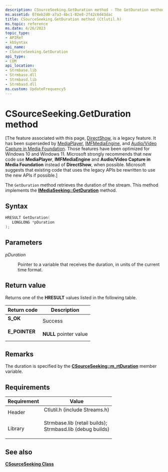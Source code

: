 ```yaml
---
description: CSourceSeeking.GetDuration method - The GetDuration method retrieves the duration of the stream. This method implements the IMediaSeeking::GetDuration method.
ms.assetid: 074eb2d0-a7a3-4bc1-82e8-2f42c6d43dac
title: CSourceSeeking.GetDuration method (Ctlutil.h)
ms.topic: reference
ms.date: 4/26/2023
topic_type: 
- APIRef
- kbSyntax
api_name: 
- CSourceSeeking.GetDuration
api_type: 
- COM
api_location: 
- Strmbase.lib
- Strmbase.dll
- Strmbasd.lib
- Strmbasd.dll
ms.custom: UpdateFrequency5
---
```


# CSourceSeeking.GetDuration method

\[The feature associated with this page, [DirectShow](/windows/win32/directshow/directshow), is a legacy feature. It has been superseded by [MediaPlayer](/uwp/api/Windows.Media.Playback.MediaPlayer), [IMFMediaEngine](/windows/win32/api/mfmediaengine/nn-mfmediaengine-imfmediaengine), and [Audio/Video Capture in Media Foundation](windows/win32/medfound/audio-video-capture-in-media-foundation). Those features have been optimized for Windows 10 and Windows 11. Microsoft strongly recommends that new code use **MediaPlayer**, **IMFMediaEngine** and **Audio/Video Capture in Media Foundation** instead of **DirectShow**, when possible. Microsoft suggests that existing code that uses the legacy APIs be rewritten to use the new APIs if possible.\]

The `GetDuration` method retrieves the duration of the stream. This method implements the [**IMediaSeeking::GetDuration**](/windows/desktop/api/Strmif/nf-strmif-imediaseeking-getduration) method.

## Syntax


```C++
HRESULT GetDuration(
   LONGLONG *pDuration
);
```



## Parameters

<dl> <dt>

*pDuration* 
</dt> <dd>

Pointer to a variable that receives the duration, in units of the current time format.

</dd> </dl>

## Return value

Returns one of the **HRESULT** values listed in the following table.



| Return code                                                                               | Description                       |
|-------------------------------------------------------------------------------------------|-----------------------------------|
| <dl> <dt>**S\_OK**</dt> </dl>      | Success<br/>                |
| <dl> <dt>**E\_POINTER**</dt> </dl> | **NULL** pointer value<br/> |



 

## Remarks

The duration is specified by the [**CSourceSeeking::m\_rtDuration**](csourceseeking-m-rtduration.md) member variable.

## Requirements



| Requirement | Value |
|--------------------|--------------------------------------------------------------------------------------------------------------------------------------------------------------------------------------------|
| Header<br/>  | <dl> <dt>Ctlutil.h (include Streams.h)</dt> </dl>                                                                                   |
| Library<br/> | <dl> <dt>Strmbase.lib (retail builds); </dt> <dt>Strmbasd.lib (debug builds)</dt> </dl> |



## See also

<dl> <dt>

[**CSourceSeeking Class**](csourceseeking.md)
</dt> </dl>

 

 




